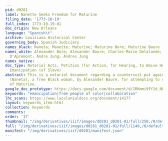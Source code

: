 ```yaml
---
pid: d0281
label: Nanette Seeks Freedom for Maturine
filing_date: '1773-10-19'
full_index: 1773-10-19-01
doc_origin: New Orleans
language: "Spanish\t"
archive: Louisiana Historical Center
governing_body: Spanish Judiciary
names_black: Naneta; Manette; Maturine; Maturine Bore; Maturine Baure
names_white: Alexander Bore; Alexander Baure; Charles-Marie Delalande; Charles-Marie
  D'Apremont; Andre Jung; Andres Jung
names_native:
doc_type: Notarial Acts, Petition (for Action, for Hearing, to Waive Hearing, etc.),
  Emancipation (of Slave)
abstract: This is a notarial document regarding a countersuit put against Manette
  (Naneta), a free Black woman, by Alexander Baure, for attempting to compel the freedom
  of Maturine.
google_doc_prototype: https://docs.google.com/document/d/1RKmmi9fY2d_NLF0iVag1trq5HRW5t9HdV-vcl1ug92c/edit
keywords: "emancipation|free people of color|collaboration"
lhc_scans: https://www.lacolonialdocs.org/document/14177
layout: keywords_item.html
collection: keywords
comments:
order: '17'
thumbnail: "/img/derivatives/iiif/images/d0281_d0281-01/full/250,/0/default.jpg"
full: "/img/derivatives/iiif/images/d0281_d0281-01/full/1140,/0/default.jpg"
manifest: "/img/derivatives/iiif/d0281/manifest.json"
---
```

